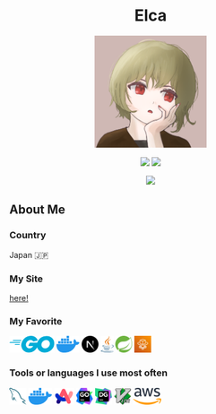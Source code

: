 <h1 align="center">
  Elca
</h1>

<p align="center">
  <img src="img/icon-ver3.png" height="200px">
</p>

<p align="center">
  <img src="https://github-readme-stats.vercel.app/api?username=elca-hub&count_private=true&show_icons=true" height="150px">
  <img src="https://github-readme-stats.vercel.app/api/top-langs/?username=elca-hub&layout=compact" height="150px">
</p>

<p align="center">
  <img src="https://github-profile-summary-cards.vercel.app/api/cards/profile-details?username=elca-hub" height="200px">
</p>

## About Me

### Country

Japan :jp:

### My Site

<a href="https://portfolio.elca-web.com">here!</a>

### My Favorite

<p>
  <img src="img/go.svg" height="30px" />
  <img src="img/docker.svg" height="30px" />
  <img src="img/nextjs.svg" height="30px" />
  <img src="img/java.svg" height="30px" />
  <img src="img/spring.svg" height="30px" />
  <img src="img/fargate.svg" height="30px" />
</p>

### Tools or languages I use most often

<p>
  <img src="img/mysql.svg" height="30px" />
  <img src="img/docker.svg" height="30px" />
  <img src="img/arc.svg" height="30px" />
  <img src="img/goland.svg" height="30px" />
  <img src="img/datagrip.svg" height="30px" />
  <img src="img/vim.svg" height="30px" />
  <img src="img/aws.svg" height="30px" />
</p>
